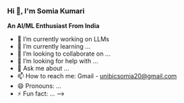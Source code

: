 ### Hi 👋, I'm Somia Kumari 

**An AI/ML Enthusiast From India**




- 🔭 I’m currently working on LLMs
- 🌱 I’m currently learning ...
- 👯 I’m looking to collaborate on ...
- 🤔 I’m looking for help with ...
- 💬 Ask me about ...
- 📫 How to reach me: Gmail - unibicsomia20@gmail.com
- 😄 Pronouns: ...
- ⚡ Fun fact: ...
-->
